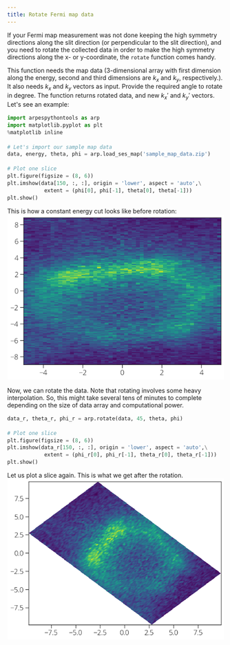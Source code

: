 ```yaml
---
title: Rotate Fermi map data
---
```

If your Fermi map measurement was not done keeping the high symmetry directions
along the slit direction (or perpendicular to the slit direction), and you need
to rotate the collected data in order to make the high symmetry directions along
the x- or y-coordinate, the `rotate` function comes handy.

This function needs the map data (3-dimensional array with first dimension along
the energy, second and third dimensions are $k_x$ and $k_y$, respectively.). It
also needs $k_x$ and $k_y$ vectors as input. Provide the required angle to
rotate in degree. The function returns rotated data, and new $k_x'$ and $k_y'$
vectors. Let's see an example:

```python
import arpespythontools as arp
import matplotlib.pyplot as plt
%matplotlib inline

# Let's import our sample map data
data, energy, theta, phi = arp.load_ses_map('sample_map_data.zip')

# Plot one slice
plt.figure(figsize = (8, 6))
plt.imshow(data[150, :, :], origin = 'lower', aspect = 'auto',\
            extent = (phi[0], phi[-1], theta[0], theta[-1]))
plt.show()
```

This is how a constant energy cut looks like before rotation:
![rotate-before](../static/img/rotate-before.png)

Now, we can rotate the data. Note that rotating involves some heavy
interpolation. So, this might take several tens of minutes to complete depending
on the size of data array and computational power.

```python
data_r, theta_r, phi_r = arp.rotate(data, 45, theta, phi)

# Plot one slice
plt.figure(figsize = (8, 6))
plt.imshow(data_r[150, :, :], origin = 'lower', aspect = 'auto',\
            extent = (phi_r[0], phi_r[-1], theta_r[0], theta_r[-1]))
plt.show()
```
Let us plot a slice again. This is what we get after the rotation.
![rotate-after](../static/img/rotate-after.png)
